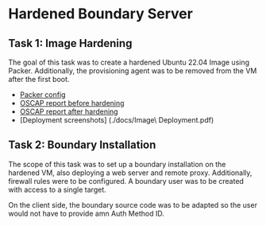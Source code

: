 # Hardened Boundary Server

## Task 1: Image Hardening

The goal of this task was to create a hardened Ubuntu 22.04 Image using Packer.
Additionally, the provisioning agent was to be removed from the VM after the first boot.

- [Packer config](./docs/packerconfig.pkr.hcl)
- [OSCAP report before hardening](./reports/reportbefore.html)
- [OSCAP report after hardening](./reports/reportafter.html)
- [Deployment screenshots] (./docs/Image\ Deployment.pdf)

## Task 2: Boundary Installation

The scope of this task was to set up a boundary installation on the hardened VM, also deploying a web server and remote proxy.
Additionally, firewall rules were to be configured. A boundary user was to be created with access to a single target.

On the client side, the boundary source code was to be adapted so the user would not have to provide amn Auth Method ID.





